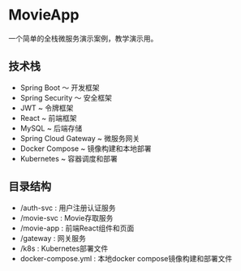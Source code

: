# MovieApp
一个简单的全栈微服务演示案例，教学演示用。

## 技术栈
* Spring Boot ～ 开发框架
* Spring Security ～ 安全框架
* JWT ~ 令牌框架
* React ~ 前端框架
* MySQL ~ 后端存储
* Spring Cloud Gateway ~ 微服务网关
* Docker Compose ~ 镜像构建和本地部署
* Kubernetes ~ 容器调度和部署

## 目录结构
* /auth-svc : 用户注册认证服务
* /movie-svc : Movie存取服务
* /movie-app : 前端React组件和页面
* /gateway : 网关服务
* /k8s : Kubernetes部署文件
* docker-compose.yml : 本地docker compose镜像构建和部署文件

